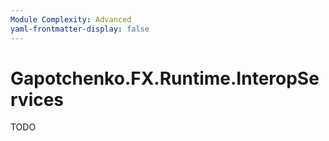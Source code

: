 ```yaml
---
Module Complexity: Advanced
yaml-frontmatter-display: false 
---
```


# Gapotchenko.FX.Runtime.InteropServices

<!--
<docmeta>
	<complexity>advanced</complexity>
</docmeta>
-->

TODO
